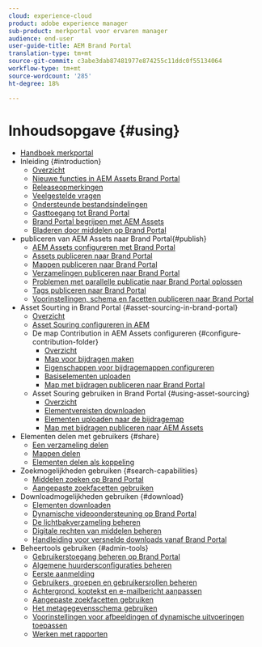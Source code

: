 ```yaml
---
cloud: experience-cloud
product: adobe experience manager
sub-product: merkportal voor ervaren manager
audience: end-user
user-guide-title: AEM Brand Portal
translation-type: tm+mt
source-git-commit: c3abe3dab87481977e874255c11ddc0f55134064
workflow-type: tm+mt
source-wordcount: '285'
ht-degree: 18%

---
```



# Inhoudsopgave {#using}

+ [Handboek merkportal](using/home.md)
+ Inleiding {#introduction}
   + [Overzicht](using/brand-portal.md)
   + [Nieuwe functies in AEM Assets Brand Portal](using/whats-new.md)
   + [Releaseopmerkingen](using/brand-portal-release-notes.md)
   + [Veelgestelde vragen](using/brand-portal-faqs.md)
   + [Ondersteunde bestandsindelingen](using/brand-portal-supported-formats.md)
   + [Gasttoegang tot Brand Portal](using/guest-access.md)
   + [Brand Portal begrijpen met AEM Assets](https://docs.adobe.com/content/help/en/experience-manager-brand-portal/using/home.html)
   + [Bladeren door middelen op Brand Portal](using/browse-assets-brand-portal.md)
+  publiceren van AEM Assets naar Brand Portal{#publish}
   + [AEM Assets configureren met Brand Portal](using/configure-aem-assets-with-brand-portal.md)
   + [Assets publiceren naar Brand Portal](https://docs.adobe.com/content/help/en/experience-manager-65/assets/brandportal/brand-portal-publish-assets.html)
   + [Mappen publiceren naar Brand Portal](https://docs.adobe.com/content/help/en/experience-manager-65/assets/brandportal/brand-portal-publish-folder.html)
   + [Verzamelingen publiceren naar Brand Portal](https://docs.adobe.com/content/help/en/experience-manager-65/assets/brandportal/brand-portal-publish-collection.html)
   + [Problemen met parallelle publicatie naar Brand Portal oplossen](using/troubleshoot-parallel-publishing.md)
   + [Tags publiceren naar Brand Portal](using/brand-portal-publish-tags.md)
   + [Voorinstellingen, schema en facetten publiceren naar Brand Portal](using/publish-schema-search-facets-presets.md)
+ Asset Sourting in Brand Portal {#asset-sourcing-in-brand-portal}
   + [Overzicht](using/brand-portal-asset-sourcing.md)
   + [Asset Souring configureren in AEM](using/brand-portal-configure-asset-sourcing.md)
   + De map Contribution in AEM Assets configureren {#configure-contribution-folder}
      + [Overzicht](using/brand-portal-contribution-folder.md)
      + [Map voor bijdragen maken](using/brand-portal-create-contribution-folder.md)
      + [Eigenschappen voor bijdragemappen configureren](using/brand-portal-configure-contribution-folder-properties.md)
      + [Basiselementen uploaden](using/brand-portal-upload-baseline-assets.md)
      + [Map met bijdragen publiceren naar Brand Portal](using/brand-portal-publish-contribution-folder-to-brand-portal.md)
   + Asset Souring gebruiken in Brand Portal {#using-asset-sourcing}
      + [Overzicht](using/brand-portal-overiew-using-asset-sourcing.md)
      + [Elementvereisten downloaden](using/brand-portal-download-asset-requirements.md)
      + [Elementen uploaden naar de bijdragemap](using/brand-portal-upload-assets-to-contribution-folder.md)
      + [Map met bijdragen publiceren naar AEM Assets](using/brand-portal-publish-contribution-folder-to-aem-assets.md)
+ Elementen delen met gebruikers {#share}
   + [Een verzameling delen](using/brand-portal-share-collection.md)
   + [Mappen delen](using/brand-portal-sharing-folders.md)
   + [Elementen delen als koppeling](using/brand-portal-link-share.md)
+ Zoekmogelijkheden gebruiken {#search-capabilities}
   + [Middelen zoeken op Brand Portal](using/brand-portal-searching.md)
   + [Aangepaste zoekfacetten gebruiken](using/brand-portal-search-facets.md)
+ Downloadmogelijkheden gebruiken {#download}
   + [Elementen downloaden](using/brand-portal-download-users.md)
   + [Dynamische videoondersteuning op Brand Portal](using/dynamic-video-brand-portal.md)
   + [De lichtbakverzameling beheren](using/brand-portal-light-box.md)
   + [Digitale rechten van middelen beheren](using/manage-digital-rights-of-assets.md)
   + [Handleiding voor versnelde downloads vanaf Brand Portal](using/accelerated-download.md)
+ Beheertools gebruiken {#admin-tools}
   + [Gebruikerstoegang beheren op Brand Portal](using/access-configurations-brand-portal.md)
   + [Algemene huurdersconfiguraties beheren](using/brand-portal-general-configuration.md)
   + [Eerste aanmelding](using/brand-portal-onboarding.md)
   + [Gebruikers, groepen en gebruikersrollen beheren](using/brand-portal-adding-users.md)
   + [Achtergrond, koptekst en e-mailbericht aanpassen](using/brand-portal-branding.md)
   + [Aangepaste zoekfacetten gebruiken](using/brand-portal-search-facets.md)
   + [Het metagegevensschema gebruiken](using/brand-portal-metadata-schemas.md)
   + [Voorinstellingen voor afbeeldingen of dynamische uitvoeringen toepassen](using/brand-portal-image-presets.md)
   + [Werken met rapporten](using/brand-portal-reports.md)

